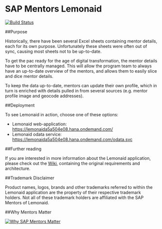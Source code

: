 # SAP Mentors Lemonaid

[![Build Status](https://travis-ci.org/sapmentors/lemonaid.svg?branch=master)](https://travis-ci.org/sapmentors/lemonaid)

##Purpose

Historically, there have been several Excel sheets containing mentor details, each for its own purpose. Unfortunately these sheets were often out of sync, causing most sheets not to be up-to-date. 

To get the pac ready for the age of digital transformation, the mentor details have to be centrally managed. This will allow the program team to always have an up-to-date overview of the mentors, and allows them to easily slice and dice mentor details. 

To keep the data up-to-date, mentors can update their own profile, which in turn is enriched with details pulled in from several sources (e.g. mentor profile image and geocode addresses).

##Deployment

To see Lemonaid in action, choose one of these options:

* Lemonaid web-application: https://lemonaida5a504e08.hana.ondemand.com/
* Lemonaid odata service: https://lemonaida5a504e08.hana.ondemand.com/odata.svc

##Further reading

If you are interested in more information about the Lemonaid application, please check out the [Wiki](https://github.com/sapmentors/lemonaid/wiki), containing the original requirements and architecture.

##Trademark Disclaimer

Product names, logos, brands and other trademarks referred to within the Lemonaid application are the property of their respective trademark holders. Not all of these trademark holders are affiliated with the SAP Mentors of Lemonaid.

##Why Mentors Matter

[![Why SAP Mentors Matter](http://img.youtube.com/vi/2s06k_wedrI/0.jpg)](https://www.youtube.com/watch?v=wJj7WlKFXao "Why SAP Mentors Matter")
